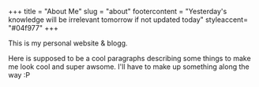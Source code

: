 +++
title = "About Me"
slug = "about"
footercontent = "Yesterday's knowledge will be irrelevant tomorrow if not updated today"
styleaccent= "#04f977"
+++

This is my personal website & blogg.

Here is supposed to be a cool paragraphs describing some things to make me look cool and super awsome. I'll have to make up something along the way :P
